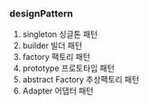 ### designPattern

1. singleton 싱글톤 패턴
2. builder 빌더 패턴
3. factory 팩토리 패턴
4. prototype 프로토타입 패턴
5. abstract Factory 추상팩토리 패턴
6. Adapter 어댑터 패턴
